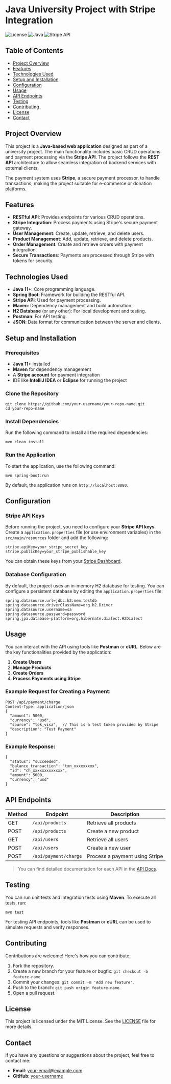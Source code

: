 # Java University Project with Stripe Integration

![License](https://img.shields.io/badge/License-MIT-blue.svg)
![Java](https://img.shields.io/badge/Java-11%2B-orange)
![Stripe API](https://img.shields.io/badge/Stripe-API%20v3-blue)

## Table of Contents
- [Project Overview](#project-overview)
- [Features](#features)
- [Technologies Used](#technologies-used)
- [Setup and Installation](#setup-and-installation)
- [Configuration](#configuration)
- [Usage](#usage)
- [API Endpoints](#api-endpoints)
- [Testing](#testing)
- [Contributing](#contributing)
- [License](#license)
- [Contact](#contact)

## Project Overview

This project is a **Java-based web application** designed as part of a university project. The main functionality includes basic CRUD operations and payment processing via the **Stripe API**. The project follows the **REST API** architecture to allow seamless integration of backend services with external clients. 

The payment system uses **Stripe**, a secure payment processor, to handle transactions, making the project suitable for e-commerce or donation platforms.

## Features

- **RESTful API**: Provides endpoints for various CRUD operations.
- **Stripe Integration**: Process payments using Stripe's secure payment gateway.
- **User Management**: Create, update, retrieve, and delete users.
- **Product Management**: Add, update, retrieve, and delete products.
- **Order Management**: Create and retrieve orders with payment integration.
- **Secure Transactions**: Payments are processed through Stripe with tokens for security.
  
## Technologies Used

- **Java 11+**: Core programming language.
- **Spring Boot**: Framework for building the RESTful API.
- **Stripe API**: Used for payment processing.
- **Maven**: Dependency management and build automation.
- **H2 Database** (or any other): For local development and testing.
- **Postman**: For API testing.
- **JSON**: Data format for communication between the server and clients.

## Setup and Installation

### Prerequisites

- **Java 11+** installed
- **Maven** for dependency management
- A **Stripe account** for payment integration
- IDE like **IntelliJ IDEA** or **Eclipse** for running the project

### Clone the Repository

```
git clone https://github.com/your-username/your-repo-name.git
cd your-repo-name
```

### Install Dependencies

Run the following command to install all the required dependencies:

```
mvn clean install
```

### Run the Application

To start the application, use the following command:

```
mvn spring-boot:run
```

By default, the application runs on `http://localhost:8080`.

## Configuration

### Stripe API Keys

Before running the project, you need to configure your **Stripe API keys**. Create a `application.properties` file (or use environment variables) in the `src/main/resources` folder and add the following:

```
stripe.apiKey=your_stripe_secret_key
stripe.publicKey=your_stripe_publishable_key
```

You can obtain these keys from your [Stripe Dashboard](https://dashboard.stripe.com/).

### Database Configuration

By default, the project uses an in-memory H2 database for testing. You can configure a persistent database by editing the `application.properties` file:

```
spring.datasource.url=jdbc:h2:mem:testdb
spring.datasource.driverClassName=org.h2.Driver
spring.datasource.username=sa
spring.datasource.password=password
spring.jpa.database-platform=org.hibernate.dialect.H2Dialect
```

## Usage

You can interact with the API using tools like **Postman** or **cURL**. Below are the key functionalities provided by the application:

1. **Create Users**
2. **Manage Products**
3. **Create Orders**
4. **Process Payments using Stripe**

### Example Request for Creating a Payment:

```
POST /api/payment/charge
Content-Type: application/json
{
  "amount": 5000,
  "currency": "usd",
  "source": "tok_visa",  // This is a test token provided by Stripe
  "description": "Test Payment"
}
```

### Example Response:

```
{
  "status": "succeeded",
  "balance_transaction": "txn_xxxxxxxxx",
  "id": "ch_xxxxxxxxxxxxx",
  "amount": 5000,
  "currency": "usd"
}
```

## API Endpoints

| Method | Endpoint             | Description                    |
|--------|----------------------|--------------------------------|
| GET    | `/api/products`       | Retrieve all products          |
| POST   | `/api/products`       | Create a new product           |
| GET    | `/api/users`          | Retrieve all users             |
| POST   | `/api/users`          | Create a new user              |
| POST   | `/api/payment/charge` | Process a payment using Stripe |

> You can find detailed documentation for each API in the [API Docs](./API_DOCUMENTATION.md).

## Testing

You can run unit tests and integration tests using **Maven**. To execute all tests, run:

```
mvn test
```

For testing API endpoints, tools like **Postman** or **cURL** can be used to simulate requests and verify responses.

## Contributing

Contributions are welcome! Here's how you can contribute:

1. Fork the repository.
2. Create a new branch for your feature or bugfix: `git checkout -b feature-name`.
3. Commit your changes: `git commit -m 'Add new feature'`.
4. Push to the branch: `git push origin feature-name`.
5. Open a pull request.

## License

This project is licensed under the MIT License. See the [LICENSE](./LICENSE) file for more details.

## Contact

If you have any questions or suggestions about the project, feel free to contact me:

- **Email**: your-email@example.com
- **GitHub**: [your-username](https://github.com/your-username)
